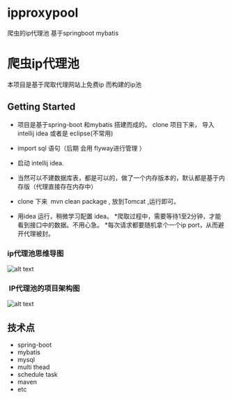 # ipproxypool
爬虫的ip代理池 基于springboot mybatis


# 爬虫ip代理池

本项目是基于爬取代理网站上免费ip 而构建的ip池

## Getting Started 
* 项目是基于spring-boot 和mybatis 搭建而成的。 clone 项目下来， 导入intellij idea 或者是 eclipse(不常用)
* import sql 语句（后期 会用 flyway进行管理 ）
* 启动 intellij idea.          


* 当然可以不建数据库表，都是可以的，做了一个内存版本的，默认都是基于内存版（代理直接存在内存中） 
* clone 下来  mvn clean package , 放到Tomcat ,运行即可。
* 用idea 运行，稍微学习配置 idea。
*爬取过程中，需要等待1至2分钟，才能看到接口中的数据。不用心急。
*每次请求都要随机拿个一个ip port，从而避开代理被封。


### ip代理池思维导图

![alt text](https://github.com/wenchaomartin/ipproxy/blob/master/screenshots/ip%E4%BB%A3%E7%90%86%E6%B1%A0.png)



###  IP代理池的项目架构图

![alt text](https://github.com/wenchaomartin/ipproxy/blob/master/screenshots/%E7%A8%8B%E5%BA%8F%E7%BB%93%E6%9E%84%E7%9A%84%E6%9E%B6%E6%9E%84%E5%9B%BE.jpg)



## 技术点

* spring-boot
* mybatis
* mysql
* multi thead
* schedule task
* maven
* etc
